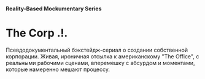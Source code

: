 #### Reality-Based Mockumentary Series

# The Corp .!.

Псевдодокументальный бэкстейдж-сериал о создании собственной корпорации. Живая, ироничная отсылка к американскому "The Office", с реальными рабочими сценами, вперемешку с абсурдом и моментами, которые намеренно мешают процессу.